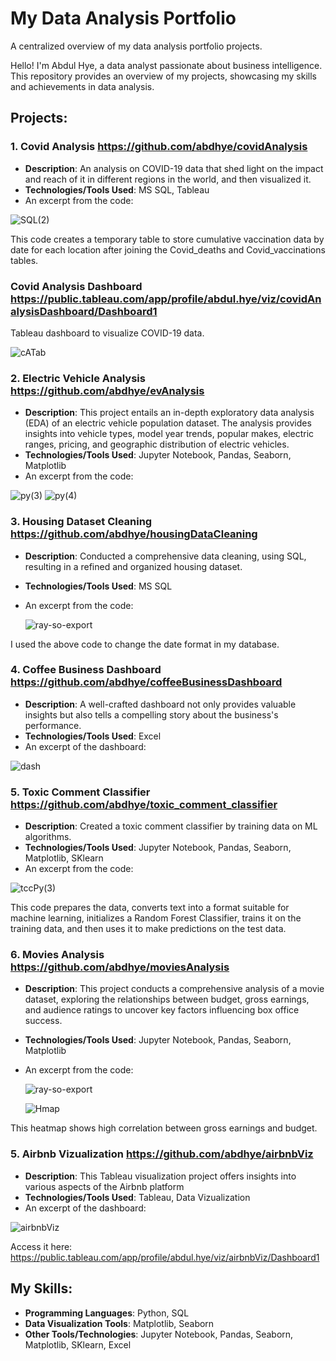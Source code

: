 # My Data Analysis Portfolio
A centralized overview of my data analysis portfolio projects.

Hello! I'm Abdul Hye, a data analyst passionate about business intelligence. This repository provides an overview of my projects, showcasing my skills and achievements in data analysis.

## Projects:

### 1. Covid Analysis https://github.com/abdhye/covidAnalysis
- **Description**: An analysis on COVID-19 data that shed light on the impact and reach of it in different regions in the world, and then visualized it.
- **Technologies/Tools Used**: MS SQL, Tableau
- An excerpt from the code:

![SQL(2)](https://github.com/abdhye/dataAnalysisPortfolio/assets/56081405/cfc2c9fc-a0f7-42b8-b5e0-664523ff4e01)

This code creates a temporary table to store cumulative vaccination data by date for each location after joining the Covid_deaths and Covid_vaccinations tables.

### Covid Analysis Dashboard https://public.tableau.com/app/profile/abdul.hye/viz/covidAnalysisDashboard/Dashboard1
Tableau dashboard to visualize COVID-19 data.

![cATab](https://github.com/abdhye/dataAnalysisPortfolio/assets/56081405/714861a2-1872-4458-9f64-7ee483113165)


### 2. Electric Vehicle Analysis https://github.com/abdhye/evAnalysis
- **Description**: This project entails an in-depth exploratory data analysis (EDA) of an electric vehicle population dataset. The analysis provides insights into vehicle types, model year trends, popular makes, electric ranges, pricing, and geographic distribution of electric vehicles.
- **Technologies/Tools Used**: Jupyter Notebook, Pandas, Seaborn, Matplotlib
- An excerpt from the code:
  
![py(3)](https://github.com/abdhye/dataAnalysisPortfolio/assets/56081405/92788fcd-07d4-483e-8f4a-8ed2f35d845d)
![py(4)](https://github.com/abdhye/dataAnalysisPortfolio/assets/56081405/f5e21404-b208-48ee-a111-467c4aaa15e8)


### 3. Housing Dataset Cleaning https://github.com/abdhye/housingDataCleaning
- **Description**: Conducted a comprehensive data cleaning, using SQL, resulting in a refined and organized housing dataset.
- **Technologies/Tools Used**: MS SQL
- An excerpt from the code:

  ![ray-so-export](https://github.com/abdhye/dataAnalysisPortfolio/assets/56081405/00c3dfd2-03f0-4e94-8e62-16ab53e6495f)

I used the above code to change the date format in my database.


### 4. Coffee Business Dashboard https://github.com/abdhye/coffeeBusinessDashboard
- **Description**: A well-crafted dashboard not only provides valuable insights but also tells a compelling story about the business's performance.
- **Technologies/Tools Used**: Excel
- An excerpt of the dashboard:
  
![dash](https://github.com/abdhye/dataAnalysisPortfolio/assets/56081405/af493664-970a-43fd-b5a9-dab888b8dcda)


### 5. Toxic Comment Classifier https://github.com/abdhye/toxic_comment_classifier
- **Description**: Created a toxic comment classifier by training data on ML algorithms.
- **Technologies/Tools Used**: Jupyter Notebook, Pandas, Seaborn, Matplotlib, SKlearn
- An excerpt from the code:

![tccPy(3)](https://github.com/abdhye/dataAnalysisPortfolio/assets/56081405/82ece6af-5d07-4595-90c9-fb968f30861e)

This code prepares the data, converts text into a format suitable for machine learning, initializes a Random Forest Classifier, trains it on the training data, and then uses it to make predictions on the test data.


### 6. Movies Analysis https://github.com/abdhye/moviesAnalysis
- **Description**: This project conducts a comprehensive analysis of a movie dataset, exploring the relationships between budget, gross earnings, and audience ratings to uncover key factors influencing box office success.
- **Technologies/Tools Used**: Jupyter Notebook, Pandas, Seaborn, Matplotlib
- An excerpt from the code:

  ![ray-so-export](https://github.com/abdhye/dataAnalysisPortfolio/assets/56081405/575d41a8-fef2-46a3-9680-464a4d6b7940)

  ![Hmap](https://github.com/abdhye/dataAnalysisPortfolio/assets/56081405/577bd3ca-8fd8-4085-8fc7-0e90e694e2f0)

This heatmap shows high correlation between gross earnings and budget.


### 5. Airbnb Vizualization https://github.com/abdhye/airbnbViz
- **Description**: This Tableau visualization project offers insights into various aspects of the Airbnb platform
- **Technologies/Tools Used**: Tableau, Data Vizualization
- An excerpt of the dashboard:

![airbnbViz](https://github.com/abdhye/dataAnalysisPortfolio/assets/56081405/3487173e-2bfc-4d7c-abba-a366e77baebd)

Access it here: https://public.tableau.com/app/profile/abdul.hye/viz/airbnbViz/Dashboard1



## My Skills:
- **Programming Languages**: Python, SQL
- **Data Visualization Tools**: Matplotlib, Seaborn
- **Other Tools/Technologies**: Jupyter Notebook, Pandas, Seaborn, Matplotlib, SKlearn, Excel


